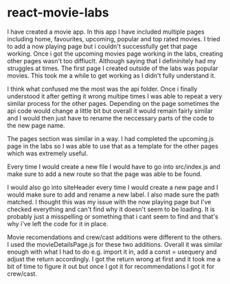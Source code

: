 # react-movie-labs

I have created a movie app. In this app I have included multiple pages including home, favourites, upcoming, popular and top rated movies. I tried to add a now playing page but i couldn't successfully get that page working. Once i got the upcoming movies page working in the labs, creating other pages wasn't too diffiuclt. Although saying that I defininitely had my struggles at times. The first page I created outside of the labs was popular movies. This took me a while to get working as I didn't fully understand it. 

I think what confused me the most was the api folder. Once i finally understood it after getting it wrong multipe times I was able to repeat a very similar process for the other pages. Depending on the page sometimes the api code would change a little bit but overall it would remain fairly similar and I would then just have to rename the neccessary parts of the code to the new page name. 

The pages section was similar in a way. I had completed the upcoming.js page in the labs so I was able to use that as a template for the other pages which was extremely useful. 

Every time I would create a new file I would have to go into src/index.js and make sure to add a new route so that the page was able to be found. 

I would also go into siteHeader every time I would create a new page and I would make sure to add and rename a new label. I also made sure the path matched. I thought this was my issue with the now playing page but I've checked everything and can't find why it doesn't seem to be loading. It is probably just a misspelling or something that i cant seem to find and that's why i've left the code for it in place. 

Movie recomendations and crew/cast additions were different to the others. I used the movieDetailsPage.js for these two additions. Overall it was similar enough with what I had to do e.g. import it in, add a const = usequery and adjust the return accordingly. I got the return wrong at first and it took me a bit of time to figure it out but once I got it for recommendations I got it for crew/cast.
